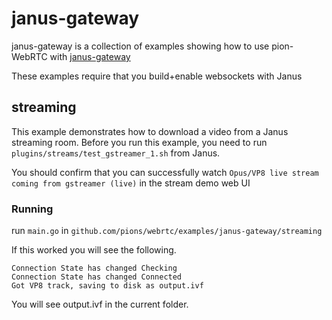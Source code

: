 # janus-gateway
janus-gateway is a collection of examples showing how to use pion-WebRTC with [janus-gateway](https://github.com/meetecho/janus-gateway)

These examples require that you build+enable websockets with Janus

## streaming
This example demonstrates how to download a video from a Janus streaming room. Before you run this example, you need to run `plugins/streams/test_gstreamer_1.sh` from Janus.

You should confirm that you can successfully watch `Opus/VP8 live stream coming from gstreamer (live)` in the stream demo web UI

### Running
run `main.go` in `github.com/pions/webrtc/examples/janus-gateway/streaming`

If this worked you will see the following.
```
Connection State has changed Checking
Connection State has changed Connected
Got VP8 track, saving to disk as output.ivf
```

You will see output.ivf in the current folder.
